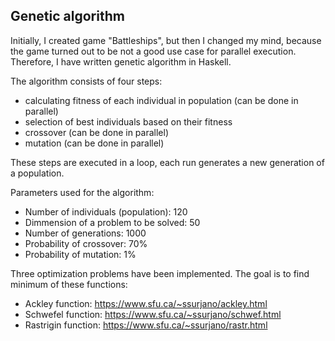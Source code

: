 ## Genetic algorithm

Initially, I created game "Battleships", but then I changed my mind, because the game turned out to be not a good use case for parallel execution. Therefore, I have written genetic algorithm in Haskell.

The algorithm consists of four steps:
 - calculating fitness of each individual in population (can be done in parallel)
 - selection of best individuals based on their fitness
 - crossover (can be done in parallel)
 - mutation (can be done in parallel)

These steps are executed in a loop, each run generates a new generation of a population.

Parameters used for the algorithm:
 - Number of individuals (population): 120
 - Dimmension of a problem to be solved: 50
 - Number of generations: 1000
 - Probability of crossover: 70%
 - Probability of mutation: 1%

Three optimization problems have been implemented. The goal is to find minimum of these functions:

- Ackley function: https://www.sfu.ca/~ssurjano/ackley.html
- Schwefel function: https://www.sfu.ca/~ssurjano/schwef.html
- Rastrigin function: https://www.sfu.ca/~ssurjano/rastr.html
